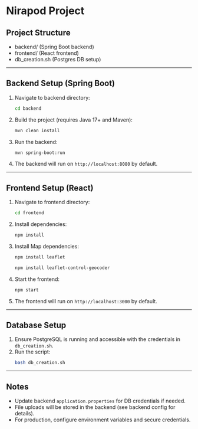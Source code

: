 # Nirapod Project

## Project Structure

- backend/  (Spring Boot backend)
- frontend/ (React frontend)
- db_creation.sh (Postgres DB setup)

---

## Backend Setup (Spring Boot)

1. Navigate to backend directory:
   ```bash
   cd backend
   ```
2. Build the project (requires Java 17+ and Maven):
   ```bash
   mvn clean install
   ```
3. Run the backend:
   ```bash
   mvn spring-boot:run
   ```
4. The backend will run on `http://localhost:8080` by default.

---

## Frontend Setup (React)

1. Navigate to frontend directory:
   ```bash
   cd frontend
   ```
2. Install dependencies:
   ```bash
   npm install
   ```
3. Install Map dependencies:
   ```bash
   npm install leaflet

   npm install leaflet-control-geocoder
   ```

4. Start the frontend:
   ```bash
   npm start
   ```
5. The frontend will run on `http://localhost:3000` by default.

---

## Database Setup

1. Ensure PostgreSQL is running and accessible with the credentials in `db_creation.sh`.
2. Run the script:
   ```bash
   bash db_creation.sh
   ```

---

## Notes
- Update backend `application.properties` for DB credentials if needed.
- File uploads will be stored in the backend (see backend config for details).
- For production, configure environment variables and secure credentials.

